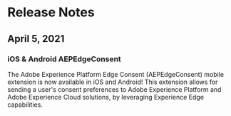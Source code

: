 # Release Notes

## April 5, 2021

### iOS & Android AEPEdgeConsent

The Adobe Experience Platform Edge Consent (AEPEdgeConsent\) mobile extension is now available in iOS and Android! This extension allows for sending a user's consent preferences to Adobe Experience Platform and Adobe Experience Cloud solutions, by leveraging Experience Edge capabilities.